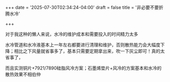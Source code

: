 +++
date = '2025-07-30T02:34:24-04:00'
draft = false
title = '非必要不要折腾水冷'

+++

对于我这种的懒人来说，水冷的维护成本和需要投入的时间精力太多

水冷管道和水冷液基本上一年左右都要进行清理和维护，否则散热能力会大幅度下降；相比之下风量就省事多了，基本只需要定期拿出来，吹一下灰尘即可！真的太省事了，

而且实测铜片+7921/7890硅脂风冷方案；石墨烯垫片+风冷的方案基本和水冷的散热效果不相伯仲
